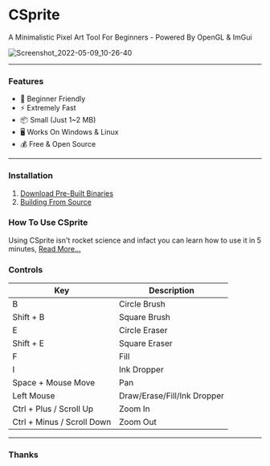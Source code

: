 # CSprite
A Minimalistic Pixel Art Tool For Beginners - Powered By OpenGL & ImGui

![Screenshot_2022-05-09_10-26-40](https://user-images.githubusercontent.com/75035219/167343487-2cea921f-e13b-4e99-bbb6-de7a29cdc994.png)

---
### Features
- :beginner: Beginner Friendly
- :zap: Extremely Fast
- :package: Small (Just 1~2 MB)
- :desktop_computer: Works On Windows & Linux
- :moneybag: Free & Open Source

---

### Installation
1. [Download Pre-Built Binaries](https://github.com/DEVLOPRR/CSprite/releases)
2. [Building From Source](https://github.com/DEVLOPRR/CSprite/wiki/Building-From-Source)

### How To Use CSprite
Using CSprite isn't rocket science and infact you can learn how to use it in 5 minutes, [Read More...](https://github.com/DEVLOPRR/CSprite/wiki)

### Controls
| Key                          | Description                  |
|------------------------------|------------------------------|
| B                            | Circle Brush                 |
| Shift + B                    | Square Brush                 |
| E                            | Circle Eraser                |
| Shift + E                    | Square Eraser                |
| F                            | Fill                         |
| I                            | Ink Dropper                  |
| Space + Mouse Move           | Pan                          |
| Left Mouse                   | Draw/Erase/Fill/Ink Dropper  |
| Ctrl + Plus / Scroll Up      | Zoom In                      |
| Ctrl + Minus / Scroll Down   | Zoom Out                     |

---

### Thanks
